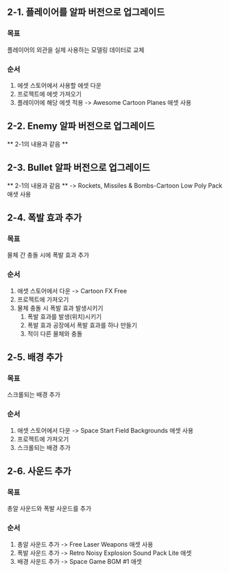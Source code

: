 ## 2-1. 플레이어를 알파 버전으로 업그레이드
### 목표
플레이어의 외관을 실제 사용하는 모델링 데이터로 교체
### 순서
1. 에셋 스토어에서 사용할 에셋 다운
2. 프로젝트에 에셋 가져오기
3. 플레이어에 해당 에셋 적용
	-> Awesome Cartoon Planes 애셋 사용

## 2-2. Enemy 알파 버전으로 업그레이드
** 2-1의 내용과 같음 **

## 2-3. Bullet 알파 버전으로 업그레이드
** 2-1의 내용과 같음 **
	-> Rockets, Missiles & Bombs-Cartoon Low Poly Pack 애샛 사용

## 2-4. 폭발 효과 추가
### 목표
물체 간 충돌 시에 폭발 효과 추가
### 순서
1. 애셋 스토어에서 다운
	-> Cartoon FX Free
2. 프로젝트에 가져오기
3. 물체 충돌 시 폭발 효과 발생시키기
	1) 폭발 효과를 발생(위치)시키기
	2) 폭발 효과 공장에서 폭발 효과를 하나 만들기
	3) 적이 다른 물체와 충돌

## 2-5. 배경 추가
### 목표
스크롤되는 배경 추가
### 순서
1. 애셋 스토어에서 다운
	-> Space Start Field Backgrounds 애셋 사용
2. 프로젝트에 가져오기
3. 스크롤되는 배경 추가

## 2-6. 사운드 추가
### 목표
총알 사운드와 폭발 사운드를 추가
### 순서
1. 총알 사운드 추가
	-> Free Laser Weapons 애셋 사용
2. 폭발 사운드 추가
	-> Retro Noisy Explosion Sound Pack Lite 애셋
3. 배경 사운드 추가
	-> Space Game BGM #1 애셋

